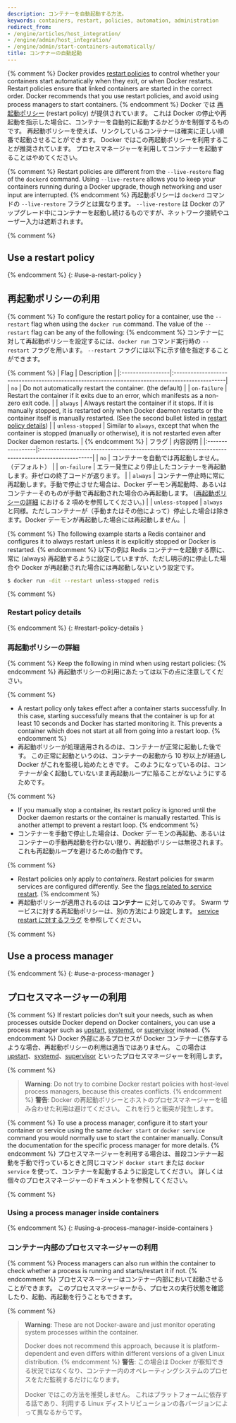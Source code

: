 ```yaml
---
description: コンテナーを自動起動する方法。
keywords: containers, restart, policies, automation, administration
redirect_from:
- /engine/articles/host_integration/
- /engine/admin/host_integration/
- /engine/admin/start-containers-automatically/
title: コンテナーの自動起動
---
```


{% comment %}
Docker provides [restart policies](/engine/reference/run.md#restart-policies---restart)
to control whether your containers start automatically when they exit, or when
Docker restarts. Restart policies ensure that linked containers are started in
the correct order. Docker recommends that you use restart policies, and avoid
using process managers to start containers.
{% endcomment %}
Docker では [再起動ポリシー](/engine/reference/run.md#restart-policies---restart) (restart policy) が提供されています。
これは Docker の停止や再起動を指示した場合に、コンテナーを自動的に起動するかどうかを制御するものです。
再起動ポリシーを使えば、リンクしているコンテナーは確実に正しい順番で起動させることができます。
Docker ではこの再起動ポリシーを利用することが推奨されています。
プロセスマネージャーを利用してコンテナーを起動することはやめてください。

{% comment %}
Restart policies are different from the `--live-restore` flag of the `dockerd`
command. Using `--live-restore` allows you to keep your containers running
during a Docker upgrade, though networking and user input are interrupted.
{% endcomment %}
再起動ポリシーは `dockerd` コマンドの `--live-restore` フラグとは異なります。
`--live-restore` は Docker のアップグレード中にコンテナーを起動し続けるものですが、ネットワーク接続やユーザー入力は遮断されます。

{% comment %}
## Use a restart policy
{% endcomment %}
{: #use-a-restart-policy }
## 再起動ポリシーの利用

{% comment %}
To configure the restart policy for a container, use the `--restart` flag
when using the `docker run` command. The value of the `--restart` flag can be
any of the following:
{% endcomment %}
コンテナーに対して再起動ポリシーを設定するには、`docker run` コマンド実行時の `--restart` フラグを用います。
`--restart` フラグには以下に示す値を指定することができます。

{% comment %}
| Flag             | Description                                                                                     |
|:-----------------|:------------------------------------------------------------------------------------------------|
| `no`             | Do not automatically restart the container. (the default)                                       |
| `on-failure`     | Restart the container if it exits due to an error, which manifests as a non-zero exit code.     |
| `always`         | Always restart the container if it stops. If it is manually stopped, it is restarted only when Docker daemon restarts or the container itself is manually restarted. (See the second bullet listed in [restart policy details](#restart-policy-details)) |
| `unless-stopped` | Similar to `always`, except that when the container is stopped (manually or otherwise), it is not restarted even after Docker daemon restarts. |
{% endcomment %}
| フラグ           | 内容説明                                                                                        |
|:-----------------|:------------------------------------------------------------------------------------------------|
| `no`             | コンテナーを自動では再起動しません。（デフォルト）                                              |
| `on-failure`     | エラー発生により停止したコンテナーを再起動します。非ゼロの終了コードが返ります。                |
| `always`         | コンテナー停止時に常に再起動します。手動で停止させた場合は、Docker デーモン再起動時、あるいはコンテナーそのものが手動で再起動された場合のみ再起動します。 ([再起動ポリシーの詳細](#restart-policy-details) における 2 項めを参照してください。) |
| `unless-stopped` | `always` と同様。ただしコンテナーが（手動またはその他によって）停止した場合は除きます。Docker デーモンが再起動した場合には再起動しません。|

{% comment %}
The following example starts a Redis container and configures it to always
restart unless it is explicitly stopped or Docker is restarted.
{% endcomment %}
以下の例は Redis コンテナーを起動する際に、常に (always) 再起動するように設定していますが、ただし明示的に停止した場合や Docker が再起動された場合には再起動しないという設定です。

```bash
$ docker run -dit --restart unless-stopped redis
```

{% comment %}
### Restart policy details
{% endcomment %}
{: #restart-policy-details }
### 再起動ポリシーの詳細

{% comment %}
Keep the following in mind when using restart policies:
{% endcomment %}
再起動ポリシーの利用にあたっては以下の点に注意してください。

{% comment %}
- A restart policy only takes effect after a container starts successfully. In
  this case, starting successfully means that the container is up for at least
  10 seconds and Docker has started monitoring it. This prevents a container
  which does not start at all from going into a restart loop.
{% endcomment %}
- 再起動ポリシーが処理適用されるのは、コンテナーが正常に起動した後です。
  この正常に起動というのは、コンテナーの起動から 10 秒以上が経過し Docker がこれを監視し始めたときです。
  このようになっているのは、コンテナーが全く起動していないまま再起動ループに陥ることがないようにするためです。

{% comment %}
- If you manually stop a container, its restart policy is ignored until the
  Docker daemon restarts or the container is manually restarted. This is another
  attempt to prevent a restart loop.
{% endcomment %}
- コンテナーを手動で停止した場合は、Docker デーモンの再起動、あるいはコンテナーの手動再起動を行わない限り、再起動ポリシーは無視されます。
  これも再起動ループを避けるための動作です。

{% comment %}
- Restart policies only apply to _containers_. Restart policies for swarm
  services are configured differently. See the
  [flags related to service restart](/engine/reference/commandline/service_create/).
{% endcomment %}
- 再起動ポリシーが適用されるのは **コンテナー** に対してのみです。
  Swarm サービスに対する再起動ポリシーは、別の方法により設定します。
  [service restart に対するフラグ](/engine/reference/commandline/service_create/) を参照してください。


{% comment %}
## Use a process manager
{% endcomment %}
{: #use-a-process-manager }
## プロセスマネージャーの利用

{% comment %}
If restart policies don't suit your needs, such as when processes outside
Docker depend on Docker containers, you can use a process manager such as
[upstart](http://upstart.ubuntu.com/),
[systemd](http://freedesktop.org/wiki/Software/systemd/), or
[supervisor](http://supervisord.org/) instead.
{% endcomment %}
Docker 外部にあるプロセスが Docker コンテナーに依存するような場合、再起動ポリシーの利用は適当ではありません。
この場合は [upstart](http://upstart.ubuntu.com/)、[systemd](http://freedesktop.org/wiki/Software/systemd/)、[supervisor](http://supervisord.org/) といったプロセスマネージャーを利用します。

{% comment %}
> **Warning**: Do not try to combine Docker restart policies with host-level
> process managers, because this creates conflicts.
{% endcomment %}
> **警告**: Docker の再起動ポリシーとホストのプロセスマネージャーを組み合わせた利用は避けてください。
> これを行うと衝突が発生します。

{% comment %}
To use a process manager, configure it to start your container or service using
the same `docker start` or `docker service` command you would normally use to
start the container manually. Consult the documentation for the specific
process manager for more details.
{% endcomment %}
プロセスマネージャーを利用する場合は、普段コンテナー起動を手動で行っているときと同じコマンド
`docker start` または `docker service` を使って、コンテナーを起動するように設定してください。
詳しくは個々のプロセスマネージャーのドキュメントを参照してください。

{% comment %}
### Using a process manager inside containers
{% endcomment %}
{: #using-a-process-manager-inside-containers }
### コンテナー内部のプロセスマネージャーの利用

{% comment %}
Process managers can also run within the container to check whether a process is
running and starts/restart it if not.
{% endcomment %}
プロセスマネージャーはコンテナー内部において起動させることができます。
このプロセスマネージャーから、プロセスの実行状態を確認したり、起動、再起動を行うこともできます。

{% comment %}
> **Warning**: These are not Docker-aware and just monitor operating system processes within the container.
>
> Docker does not recommend this approach, because it is platform-dependent and even differs within different versions of a given Linux distribution.
{% endcomment %}
> **警告**: この場合は Docker が察知できる状況ではなくなり、コンテナー内のオペレーティングシステムのプロセスをただ監視するだけになります。
>
> Docker ではこの方法を推奨しません。
> これはプラットフォームに依存する話であり、利用する Linux ディストリビューションの各バージョンによって異なるからです。

